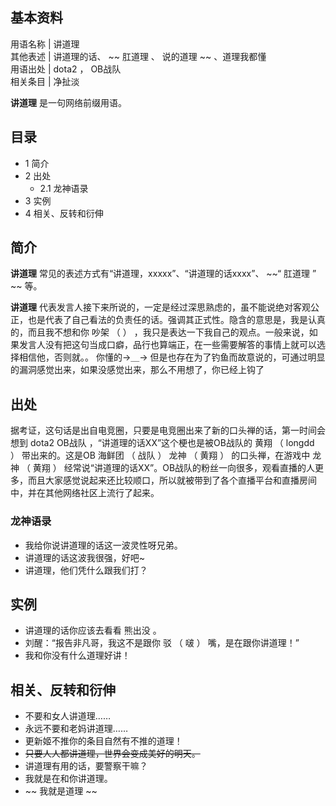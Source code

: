 **基本资料**  
---  
用语名称  |  讲道理   
其他表述  |  讲道理的话、 ~~ 肛道理  、  说的道理  ~~ 、道理我都懂   
用语出处  |  dota2  ，  OB战队   
相关条目  |  净扯淡   
  
**讲道理** 是一句网络前缀用语。

##  目录

  * 1  简介 
  * 2  出处 
    * 2.1  龙神语录 
  * 3  实例 
  * 4  相关、反转和衍伸 

##  简介

**讲道理** 常见的表述方式有“讲道理，xxxxx”、“讲道理的话xxxx”、 ~~“ 肛道理  ” ~~ 等。

**讲道理**
代表发言人接下来所说的，一定是经过深思熟虑的，虽不能说绝对客观公正，也是代表了自己看法的负责任的话。强调其正式性。隐含的意思是，我是认真的，而且我不想和你
吵架  （  ）  ，我只是表达一下我自己的观点。一般来说，如果发言人没有把这句当成口癖，品行也算端正，在一些需要解答的事情上就可以选择相信他，否则就。。
你懂的→＿→  但是也存在为了钓鱼而故意说的，可通过明显的漏洞感觉出来，如果没感觉出来，那么不用想了，你已经上钩了

##  出处

据考证，这句话是出自电竞圈，只要是电竞圈出来了新的口头禅的话，第一时间会想到  dota2  OB战队  ，“讲道理的话XX”这个梗也是被OB战队的  黄翔
（  longdd  ）  带出来的。这是OB  海鲜团  （  战队  ）  龙神  （  黄翔  ）  的口头禅，在游戏中  龙神  （  黄翔  ）
经常说“讲道理的话XX”。OB战队的粉丝一向很多，观看直播的人更多，而且大家感觉说起来还比较顺口，所以就被带到了各个直播平台和直播房间中，并在其他网络社区上流行了起来。

###  龙神语录

  * 我给你说讲道理的话这一波灵性呀兄弟。 
  * 讲道理的话这波我很强，好吧~ 
  * 讲道理，他们凭什么跟我们打？ 

##  实例

  * 讲道理的话你应该去看看  熊出没  。 
  * 刘醒：“报告非凡哥，我这不是跟你  驳  （  啵  ）  嘴，是在跟你讲道理！” 
  * 我和你没有什么道理好讲！ 

##  相关、反转和衍伸

  * 不要和女人讲道理…… 
  * 永远不要和老妈讲道理…… 
  * 更新姬不推你的条目自然有不推的道理！ 
  * ~~只要人人都讲道理，世界会变成美好的明天。~~
  * 讲道理有用的话，要警察干嘛？ 
  * 我就是在和你讲道理。 
  * ~~ 我就是道理  ~~

